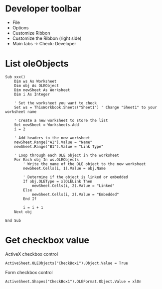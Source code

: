 # Developer toolbar

* File
* Options
* Customize Ribbon
* Customize the Ribbon (right side)
* Main tabs -> Check: Developer


# List oleObjects

```vba
Sub xxx()
    Dim ws As Worksheet
    Dim obj As OLEObject
    Dim newSheet As Worksheet
    Dim i As Integer

    ' Set the worksheet you want to check
    Set ws = ThisWorkbook.Sheets("Sheet1") ' Change "Sheet1" to your worksheet name

    ' Create a new worksheet to store the list
    Set newSheet = Worksheets.Add
    i = 2

    ' Add headers to the new worksheet
    newSheet.Range("A1").Value = "Name"
    newSheet.Range("B1").Value = "Link Type"

    ' Loop through each OLE object in the worksheet
    For Each obj In ws.OLEObjects
        ' Write the name of the OLE object to the new worksheet
        newSheet.Cells(i, 1).Value = obj.Name

        ' Determine if the object is linked or embedded
        If obj.OLEType = xlOLELink Then
            newSheet.Cells(i, 2).Value = "Linked"
        Else
            newSheet.Cells(i, 2).Value = "Embedded"
        End If

        i = i + 1
    Next obj

End Sub
```

# Get checkbox value

ActiveX checkbox control
```vba
ActiveSheet.OLEObjects("CheckBox1").Object.Value = True
```

Form checkbox control
```vba
ActiveSheet.Shapes("CheckBox1").OLEFormat.Object.Value = xlOn
```
